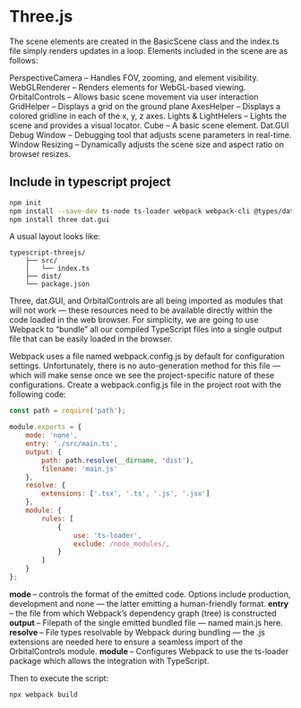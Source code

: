 # Three.js

The scene elements are created in the BasicScene class and the index.ts file simply renders updates in a loop. Elements included in the scene are as follows:

PerspectiveCamera – Handles FOV, zooming, and element visibility.
WebGLRenderer – Renders elements for WebGL-based viewing.
OrbitalControls – Allows basic scene movement via user interaction
GridHelper – Displays a grid on the ground plane
AxesHelper – Displays a colored gridline in each of the x, y, z axes.
Lights & LightHelers – Lights the scene and provides a visual locator.
Cube – A basic scene element.
Dat.GUI Debug Window – Debugging tool that adjusts scene parameters in real-time.
Window Resizing – Dynamically adjusts the scene size and aspect ratio on browser resizes.

## Include in typescript project 

```sh
npm init
npm install --save-dev ts-node ts-loader webpack webpack-cli @types/dat.gui @types/three
npm install three dat.gui
```
A usual layout looks like:

```
typescript-threejs/
    ├── src/
    │   └── index.ts
    ├── dist/
    └── package.json
```

Three, dat.GUI, and OrbitalControls are all being imported as modules that will not work — these resources need to be available directly within the code loaded in the web browser. For simplicity, we are going to use Webpack to “bundle” all our compiled TypeScript files into a single output file that can be easily loaded in the browser.

Webpack uses a file named webpack.config.js by default for configuration settings. Unfortunately, there is no auto-generation method for this file — which will make sense once we see the project-specific nature of these configurations. Create a webpack.config.js file in the project root with the following code:

```js
const path = require('path');

module.exports = {
    mode: 'none',
    entry: './src/main.ts',
    output: {
        path: path.resolve(__dirname, 'dist'),
        filename: 'main.js'
    },
    resolve: {
        extensions: ['.tsx', '.ts', '.js', '.jsx']
    },
    module: {
        rules: [
            {
                use: 'ts-loader',
                exclude: /node_modules/,
            }
        ]
    }
};
```
<strong> mode </strong> – controls the format of the emitted code. Options include production, development and none — the latter emitting a human-friendly format.
<strong> entry </strong> – the file from which Webpack’s dependency graph (tree) is constructed
<strong> output </strong> – Filepath of the single emitted bundled file — named main.js here.
<strong> resolve </strong> – File types resolvable by Webpack during bundling — the .js extensions are needed here to ensure a seamless import of the OrbitalControls module.
<strong> module </strong> – Configures Webpack to use the ts-loader package which allows the integration with TypeScript.

Then to execute the script:

```sh
npx webpack build
```